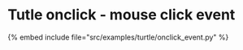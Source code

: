 # Tutle onclick - mouse click event

{% embed include file="src/examples/turtle/onclick_event.py" %}


